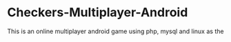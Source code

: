 # Checkers-Multiplayer-Android

This is an online multiplayer android game using php, mysql and linux as the 
